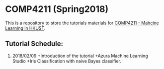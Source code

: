# COMP4211 (Spring2018)
This is a repository to store the tutorials materials for [COMP4211 - Mahcine Learning in HKUST](https://course.cse.ust.hk/comp4211/).

**Tutorial Schedule**:
---
1. 2018/02/09
  +Introduction of the tutorial
  +Azura Machine Learning Studio
  +Iris Classification with naive Bayes classifier.
